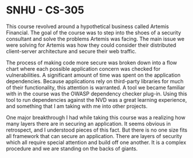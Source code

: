 # SNHU - CS-305

This course revolved around a hypothetical business called Artemis Financial. The goal of the course was to step into the shoes of a security consultant and solve the problems Artemis was facing. The main issue we were solving for Artemis was how they could consider their distributed client-server architecture and secure their web traffic. 

The process of making code more secure was broken down into a flow chart where each possible application concern was checked for vulnerabilities. A significant amount of time was spent on the application dependencies. Because applications rely on third-party libraries for much of their functionality, this attention is warranted. A tool we became familiar with in the course was the OWASP dependency checker plug-in. Using this tool to run dependencies against the NVD was a great learning experience, and something that I am taking with me into other projects.  

One major breakthrough I had while taking this course was a realizing how many layers there are in securing an application. It seems obvious in retrospect, and I understood pieces of this fact. But there is no one size fits all framework that can secure an application. There are layers of security which all require special attention and build off one another. It is a complex procedure and we are standing on the backs of giants. 
